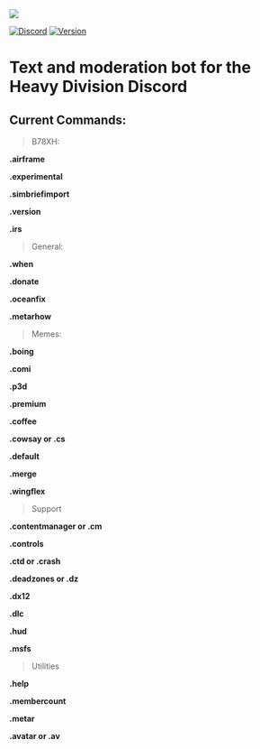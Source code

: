 <img src="https://cdn.discordapp.com/attachments/927293618295824415/958960581669453834/hglogonobg.png"> 

[![Discord](https://img.shields.io/discord/808476259016769546?color=%237289DA&label=%20&logo=Discord&logoColor=%23ffff)](https://discord.gg/BR38YwKZea)
[![Version](https://img.shields.io/badge/Version-0.1.13-%23003A61)](https://github.com/Heavy-Division/B78XH/releases/tag/v0.1.13)

Text and moderation bot for the Heavy Division Discord
======================================
<!--TODO: <Add imageshields with server member count, contributor count, socials links, and release version-->

Current Commands: 
-----------------

>B78XH:
> 
**.airframe**

**.experimental**

**.simbriefimport**

**.version**

**.irs**

>General:
> 
**.when**

**.donate** 

**.oceanfix**

**.metarhow**

>Memes:
> 
**.boing**

**.comi**

**.p3d**

**.premium**

**.coffee**

**.cowsay or .cs**

**.default**

**.merge**

**.wingflex**
 
>Support
> 
**.contentmanager or .cm**

**.controls**

**.ctd or .crash**

**.deadzones or .dz**

**.dx12**

**.dlc**

**.hud**

**.msfs**

>Utilities
> 
**.help**

**.membercount**

**.metar**

**.avatar or .av**

